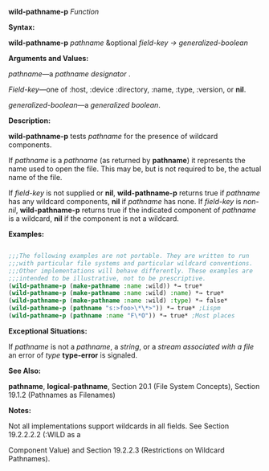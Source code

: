 **wild-pathname-p** *Function* 



**Syntax:** 



**wild-pathname-p** *pathname* &amp;optional *field-key → generalized-boolean* 



**Arguments and Values:** 



*pathname*—a *pathname designator* . 



*Field-key*—one of :host, :device :directory, :name, :type, :version, or **nil**. 



*generalized-boolean*—a *generalized boolean*. 



**Description:** 



**wild-pathname-p** tests *pathname* for the presence of wildcard components. 



If *pathname* is a *pathname* (as returned by **pathname**) it represents the name used to open the file. This may be, but is not required to be, the actual name of the file. 



If *field-key* is not supplied or **nil**, **wild-pathname-p** returns true if *pathname* has any wildcard components, **nil** if *pathname* has none. If *field-key* is *non-nil*, **wild-pathname-p** returns true if the indicated component of *pathname* is a wildcard, **nil** if the component is not a wildcard. 



**Examples:**
```lisp

;;;The following examples are not portable. They are written to run 
;;;with particular file systems and particular wildcard conventions. 
;;;Other implementations will behave differently. These examples are 
;;;intended to be illustrative, not to be prescriptive. 
(wild-pathname-p (make-pathname :name :wild)) *→ true* 
(wild-pathname-p (make-pathname :name :wild) :name) *→ true* 
(wild-pathname-p (make-pathname :name :wild) :type) *→ false* 
(wild-pathname-p (pathname "s:>foo>\*\*>")) *→ true* ;Lispm 
(wild-pathname-p (pathname :name "F\*O")) *→ true* ;Most places 

```
**Exceptional Situations:** 



If *pathname* is not a *pathname*, a *string*, or a *stream associated with a file* an error of *type* **type-error** is signaled. 



**See Also:** 



**pathname**, **logical-pathname**, Section 20.1 (File System Concepts), Section 19.1.2 (Pathnames as Filenames) 



**Notes:** 



Not all implementations support wildcards in all fields. See Section 19.2.2.2.2 (:WILD as a 



 



 



Component Value) and Section 19.2.2.3 (Restrictions on Wildcard Pathnames). 



